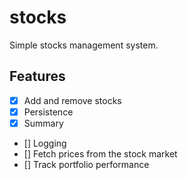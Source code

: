 # stocks
Simple stocks management system.

## Features
- [x] Add and remove stocks
- [x] Persistence 
- [x] Summary
- [] Logging
- [] Fetch prices from the stock market
- [] Track portfolio performance